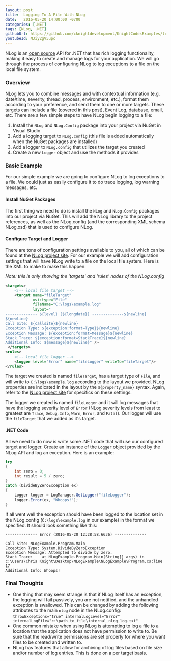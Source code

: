 ```yaml
---
layout: post
title:  Logging To A File With NLog
date:   2016-05-20 14:00:00 -0700
categories: [.NET]
tags: [NLog, .NET]
githubUrl: https://github.com/cknightdevelopment/KnightCodesExamples/tree/master/DotNet/NLog.File
youtubeId: NJiy2gV5upc
---
```


NLog is an [open source](https://github.com/NLog/NLog) API for .NET that has rich logging functionality, making it easy to create and manage logs for your application. We will go through the process of configuring NLog to log exceptions to a file on the local file system.

### Overview

NLog lets you to combine messages and with contextual information (e.g. date/time, severity, thread, process, environment, etc.), format them according to your preference, and send them to one or more targets. These targets can include a file (covered in this post), Event Log, database, email, etc. There are a few simple steps to have NLog begin logging to a file:

1. Install the `NLog` and `NLog.Config` package into your project via NuGet in Visual Studio
2. Add a logging target to `NLog.config` (this file is added automatically when the NuGet packages are installed)
3. Add a logger to `NLog.config` that utilizes the target you created
4. Create a new `Logger` object and use the methods it provides

### Basic Example

For our simple example we are going to configure NLog to log exceptions to a file. We could just as easily configure it to do trace logging, log warning messages, etc.

#### Install NuGet Packages

The first thing we need to do is install the `NLog` and `NLog.Config` packages into our project via NuGet. This will add the NLog library to the project references, as well as the NLog.config (and the corresponding XML schema NLog.xsd) that is used to configure NLog. 

#### Configure Target and Logger

There are tons of configuration settings available to you, all of which can be found at the [NLog project site](http://nlog-project.org/). For our example we will add configuration settings that will have NLog write to a file on the local file system. Here is the XML to make to make this happen:

_Note: this is only showing the 'targets' and 'rules' nodes of the NLog.config_

```xml
<targets>
	<!-- local file target -->
	<target name="fileTarget"
            xsi:type="File"
            fileName="C:\logs\example.log"
            layout="
-------------- ${level} (${longdate}) --------------${newline}
${newline}
Call Site: ${callsite}${newline}
Exception Type: ${exception:format=Type}${newline}
Exception Message: ${exception:format=Message}${newline}
Stack Trace: ${exception:format=StackTrace}${newline}
Additional Info: ${message}${newline}" />
 </targets>
<rules>
	<!-- local file logger -->
	<logger level="Error" name="fileLogger" writeTo="fileTarget"/>
</rules>
```

The target we created is named `fileTarget`, has a target type of `File`, and will write to `C:\logs\example.log` according to the layout we provided. NLog properties are indicated in the layout by the `${property_name}` syntax. Again, refer to the [NLog project site]((http://nlog-project.org/)) for specifics on these settings.

The logger we created is named `fileLogger` and it will log messages that have the logging severity level of `Error` (NLog severity levels from least to greatest are `Trace`, `Debug`, `Info`, `Warn`, `Error`, and `Fatal`). Our logger will use the `fileTarget` that we added as it's target.

#### .NET Code

All we need to do now is write some .NET code that will use our configured target and logger. Create an instance of the `Logger` object provided by the NLog API and log an exception. Here is an example:

```c#
try
{
    int zero = 0;
    int result = 5 / zero;
}
catch (DivideByZeroException ex)
{
    Logger logger = LogManager.GetLogger("fileLogger");
    logger.Error(ex, "Whoops!");
}
```

If all went well the exception should have been logged to the location set in the NLog.config (`C:\logs\example.log` in our example) in the format we specified. It should look something like this:

```
-------------- Error (2016-05-20 12:28:58.6636) --------------

Call Site: NLogExample.Program.Main
Exception Type: System.DivideByZeroException
Exception Message: Attempted to divide by zero.
Stack Trace:    at NLogExample.Program.Main(String[] args) in c:\Users\Chris Knight\Desktop\NLogExample\NLogExample\Program.cs:line 17
Additional Info: Whoops!
```

### Final Thoughts

* One thing that may seem strange is that if NLog itself has an exception, the logging will fail passively, you are not notified, and the unhandled exception is swallowed. This can be changed by adding the following attributes to the main `nlog` node in the NLog.config: `throwExceptions="true" internalLogLevel="Error" internalLogFile="c:\path_to_file\internal_nlog_log.txt"`
* One common mistake when using NLog is attempting to log a file to a location that the application does not have permission to write to. Be sure that the read/write permissions are set properly for where you want files to be created and written to.
* NLog has features that allow for archiving of log files based on file size and/or number of log entries. This is done on a per target basis.